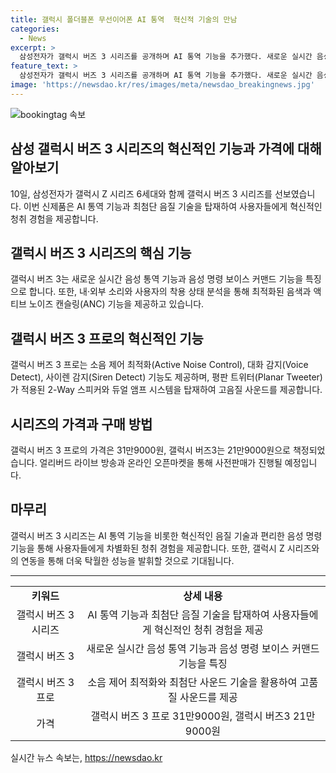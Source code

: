 ```yaml
---
title: 갤럭시 폴더블폰 무선이어폰 AI 통역  혁신적 기술의 만남
categories:
  - News
excerpt: >
  삼성전자가 갤럭시 버즈 3 시리즈를 공개하며 AI 통역 기능을 추가했다. 새로운 실시간 음성 통역과 음성 명령 보이스 커맨드 기능으로 외국어 수업을 듣거나 음악 재생 및 전화 수신을 편리하게 할 수 있다. 뿐만 아니라 갤럭시 버즈 3는 실내, 실외 소리와 착용 상태를 분석해 음색과 액티브 노이즈 캔슬링 기능을 제공한다. 또한, 평판 트위터와 듀얼 앰프 시스템을 적용해 음질을 개선했다. 가격은 갤럭시 버즈 3 프로가 31만9000원, 갤럭시 버즈 3가 21만9000원으로, 11일 자정부터 사전판매가 시작된다.
feature_text: >
  삼성전자가 갤럭시 버즈 3 시리즈를 공개하며 AI 통역 기능을 추가했다. 새로운 실시간 음성 통역과 음성 명령 보이스 커맨드 기능으로 외국어 수업을 듣거나 음악 재생 및 전화 수신을 편리하게 할 수 있다. 뿐만 아니라 갤럭시 버즈 3는 실내, 실외 소리와 착용 상태를 분석해 음색과 액티브 노이즈 캔슬링 기능을 제공한다. 또한, 평판 트위터와 듀얼 앰프 시스템을 적용해 음질을 개선했다. 가격은 갤럭시 버즈 3 프로가 31만9000원, 갤럭시 버즈 3가 21만9000원으로, 11일 자정부터 사전판매가 시작된다.
image: 'https://newsdao.kr/res/images/meta/newsdao_breakingnews.jpg'
---
```


<p><img src="https://newsdao.kr/res/images/meta/newsdao_breakingnews.jpg" alt="bookingtag 속보" /></p>

<h2 data-ke-size="size26">삼성 갤럭시 버즈 3 시리즈의 혁신적인 기능과 가격에 대해 알아보기</h2>

<p data-ke-size="size16">10일, 삼성전자가 갤럭시 Z 시리즈 6세대와 함께 갤럭시 버즈 3 시리즈를 선보였습니다. 이번 신제품은 AI 통역 기능과 최첨단 음질 기술을 탑재하여 사용자들에게 혁신적인 청취 경험을 제공합니다.</p>

<h2 data-ke-size="size24">갤럭시 버즈 3 시리즈의 핵심 기능</h2>

<p data-ke-size="size16">갤럭시 버즈 3는 새로운 실시간 음성 통역 기능과 음성 명령 보이스 커맨드 기능을 특징으로 합니다. 또한, 내·외부 소리와 사용자의 착용 상태 분석을 통해 최적화된 음색과 액티브 노이즈 캔슬링(ANC) 기능을 제공하고 있습니다.</p>

<h2 data-ke-size="size24">갤럭시 버즈 3 프로의 혁신적인 기능</h2>

<p data-ke-size="size16">갤럭시 버즈 3 프로는 소음 제어 최적화(Active Noise Control), 대화 감지(Voice Detect), 사이렌 감지(Siren Detect) 기능도 제공하며, 평판 트위터(Planar Tweeter)가 적용된 2-Way 스피커와 듀얼 앰프 시스템을 탑재하여 고음질 사운드를 제공합니다.</p>

<h2 data-ke-size="size24">시리즈의 가격과 구매 방법</h2>

<p data-ke-size="size16">갤럭시 버즈 3 프로의 가격은 31만9000원, 갤럭시 버즈3는 21만9000원으로 책정되었습니다. 얼리버드 라이브 방송과 온라인 오픈마켓을 통해 사전판매가 진행될 예정입니다.</p>

<h2 data-ke-size="size24">마무리</h2>

<p data-ke-size="size16">갤럭시 버즈 3 시리즈는 AI 통역 기능을 비롯한 혁신적인 음질 기술과 편리한 음성 명령 기능을 통해 사용자들에게 차별화된 청취 경험을 제공합니다. 또한, 갤럭시 Z 시리즈와의 연동을 통해 더욱 탁월한 성능을 발휘할 것으로 기대됩니다.</p>

<hr>

<table>
  <tr>
    <td style="text-align: center; height: 17px;"><b>키워드</b></td>
    <td style="text-align: center; height: 17px;"><b>상세 내용</b></td>
  </tr>
  <tr>
    <td style="text-align: center; height: 17px;">갤럭시 버즈 3 시리즈</td>
    <td style="text-align: center; height: 17px;">AI 통역 기능과 최첨단 음질 기술을 탑재하여 사용자들에게 혁신적인 청취 경험을 제공</td>
  </tr>
  <tr>
    <td style="text-align: center; height: 17px;">갤럭시 버즈 3</td>
    <td style="text-align: center; height: 17px;">새로운 실시간 음성 통역 기능과 음성 명령 보이스 커맨드 기능을 특징</td>
  </tr>
  <tr>
    <td style="text-align: center; height: 17px;">갤럭시 버즈 3 프로</td>
    <td style="text-align: center; height: 17px;">소음 제어 최적화와 최첨단 사운드 기술을 활용하여 고품질 사운드를 제공</td>
  </tr>
  <tr>
    <td style="text-align: center; height: 17px;">가격</td>
    <td style="text-align: center; height: 17px;">갤럭시 버즈 3 프로 31만9000원, 갤럭시 버즈3 21만9000원</td>
  </tr>
</table>
실시간 뉴스 속보는, <a href="https://newsdao.kr" rel="dofollow">https://newsdao.kr</a>


